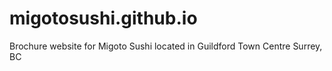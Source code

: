 # migotosushi.github.io
Brochure website for Migoto Sushi located in Guildford Town Centre Surrey, BC
